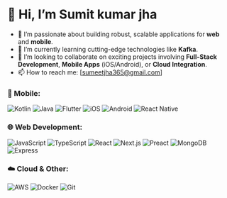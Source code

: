 # 👋 Hi, I’m Sumit kumar jha

- 👀 I’m passionate about building robust, scalable applications for **web** and **mobile**.
- 🌱 I’m currently learning cutting-edge technologies like **Kafka**.
- 💞️ I’m looking to collaborate on exciting projects involving **Full-Stack Development**, **Mobile Apps** (iOS/Android), or **Cloud Integration**.
- 📫 How to reach me: [sumeetjha365@gmail.com] 

### 📱 Mobile:
![Kotlin](https://img.shields.io/badge/-Kotlin-0095D5?style=flat&logo=kotlin&logoColor=white)
![Java](https://img.shields.io/badge/-Java-007396?style=flat&logo=java&logoColor=white)
![Flutter](https://img.shields.io/badge/-Flutter-02569B?style=flat&logo=flutter&logoColor=white)
![iOS](https://img.shields.io/badge/-iOS-000000?style=flat&logo=apple&logoColor=white)
![Android](https://img.shields.io/badge/-Android-3DDC84?style=flat&logo=android&logoColor=white)
![React Native](https://img.shields.io/badge/-React%20Native-61DAFB?style=flat&logo=react&logoColor=black)

### 🌐 Web Development:
![JavaScript](https://img.shields.io/badge/-JavaScript-F7DF1E?style=flat&logo=javascript&logoColor=black)
![TypeScript](https://img.shields.io/badge/-TypeScript-3178C6?style=flat&logo=typescript&logoColor=white)
![React](https://img.shields.io/badge/-React-61DAFB?style=flat&logo=react&logoColor=black)
![Next.js](https://img.shields.io/badge/-Next.js-000000?style=flat&logo=next.js&logoColor=white)
![Preact](https://img.shields.io/badge/-Preact-673AB8?style=flat&logo=preact&logoColor=white)
![MongoDB](https://img.shields.io/badge/-MongoDB-47A248?style=flat&logo=mongodb&logoColor=white)
![Express](https://img.shields.io/badge/-Express-000000?style=flat&logo=express&logoColor=white)

### ☁️ Cloud & Other:
![AWS](https://img.shields.io/badge/-AWS-232F3E?style=flat&logo=amazon-aws&logoColor=white)
![Docker](https://img.shields.io/badge/-Docker-2496ED?style=flat&logo=docker&logoColor=white)
![Git](https://img.shields.io/badge/-Git-F05032?style=flat&logo=git&logoColor=white)
